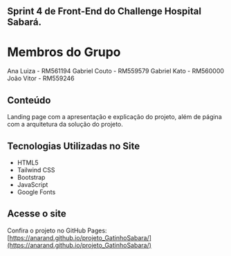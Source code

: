 ## Sprint 4 de Front-End do Challenge Hospital Sabará.

# Membros do Grupo
Ana Luiza - RM561194
Gabriel Couto - RM559579
Gabriel Kato - RM560000
João Vitor - RM559246
## Conteúdo

Landing page com a apresentação e explicação do projeto, além de página com a arquitetura da solução do projeto.

## Tecnologias Utilizadas no Site

- HTML5  
- Tailwind CSS
- Bootstrap  
- JavaScript  
- Google Fonts
  
## Acesse o site

Confira o projeto no GitHub Pages:  
[https://anarand.github.io/projeto_GatinhoSabara/](https://anarand.github.io/projeto_GatinhoSabara/)
